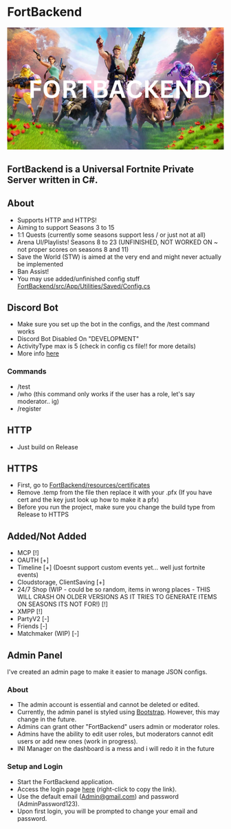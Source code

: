 # FortBackend

<div align=center>
  <img src="/assets/FORTBACKEND.png" alt="worst image ever">
</div>

## FortBackend is a Universal Fortnite Private Server written in C#.

## About
- Supports HTTP and HTTPS!
- Aiming to support Seasons 3 to 15
- 1:1 Quests (currently some seasons support less / or just not at all)
- Arena UI/Playlists! Seasons 8 to 23 (UNFINISHED, NOT WORKED ON ~ not proper scores on seasons 8 and 11)
- Save the World (STW) is aimed at the very end and might never actually be implemented
- Ban Assist!
- You may use added/unfinished config stuff [FortBackend/src/App/Utilities/Saved/Config.cs](https://github.com/zinx28/FortBackend/blob/main/FortBackend/src/App/Utilities/Saved/Config.cs)

## Discord Bot
- Make sure you set up the bot in the configs, and the /test command works
- Discord Bot Disabled On "DEVELOPMENT"
- ActivityType max is 5 (check in config cs file!! for more details)
- More info [here](https://github.com/zinx28/FortBackend/blob/main/DiscordBotSetup.md)

### Commands
- /test
- /who (this command only works if the user has a role, let's say moderator.. ig)
- /register

## HTTP
- Just build on Release

## HTTPS
- First, go to [FortBackend/resources/certificates](https://github.com/zinx28/FortBackend/tree/main/FortBackend/Resources/Certificates)
- Remove .temp from the file then replace it with your .pfx (If you have cert and the key just look up how to make it a pfx)
- Before you run the project, make sure you change the build type from Release to HTTPS

## Added/Not Added 
- MCP [!]
- OAUTH [+]
- Timeline [+] (Doesnt support custom events yet... well just fortnite events)
- Cloudstorage, ClientSaving [+]
- 24/7 Shop (WIP - could be so random, items in wrong places - THIS WILL CRASH ON OLDER VERSIONS AS IT TRIES TO GENERATE ITEMS ON SEASONS ITS NOT FOR!) [!]
- XMPP [!]
- PartyV2 [-]
- Friends [-]
- Matchmaker (WIP) [-]

## Admin Panel
I've created an admin page to make it easier to manage JSON configs.

### About
- The admin account is essential and cannot be deleted or edited.
- Currently, the admin panel is styled using [Bootstrap](https://getbootstrap.com). However, this may change in the future.
- Admins can grant other "FortBackend" users admin or moderator roles.
- Admins have the ability to edit user roles, but moderators cannot edit users or add new ones (work in progress).
- INI Manager on the dashboard is a mess and i will redo it in the future

### Setup and Login
- Start the FortBackend application.
- Access the login page [here](http://127.0.0.1:1111/admin/login) (right-click to copy the link).
- Use the default email (Admin@gmail.com) and password (AdminPassword123).
- Upon first login, you will be prompted to change your email and password. 

